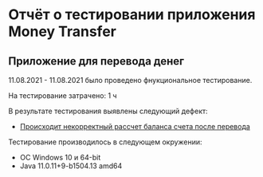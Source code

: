 # Отчёт о тестировании приложения Money Transfer

## Приложение для перевода денег

11.08.2021 - 11.08.2021 было проведено фнукциональное тестирование.

На тестирование затрачено: 1 ч

В результате тестирования выявлены следующий дефект:
* [Происходит некорректный рассчет баланса счета после перевода](https://github.com/butukhanov/hm2.1/issues/1)

Тестирование производилось в следующем окружении:
* ОС Windows 10 и 64-bit
* Java 11.0.11+9-b1504.13 amd64
